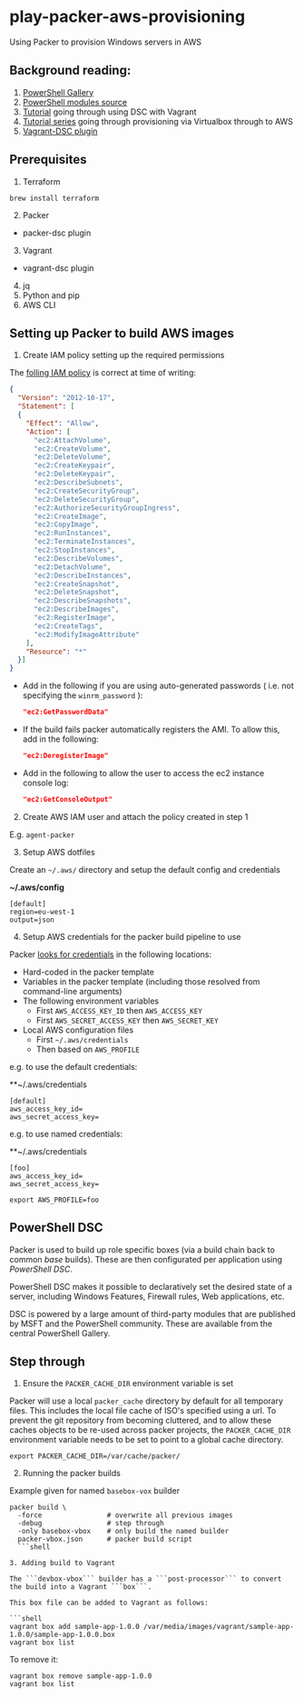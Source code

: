 # play-packer-aws-provisioning
Using Packer to provision Windows servers in AWS

## Background reading:

1. [PowerShell Gallery](https://www.powershellgallery.com/packages)
2. [PowerShell modules source](https://github.com/PowerShell/)
3. [Tutorial](https://dennypc.wordpress.com/2014/12/02/vagrant-provisioning-powershell-dsc/) going through using DSC with Vagrant
4. [Tutorial series](http://www.onegeek.com.au/articles/machine-factories-part1-vagrant) going through provisioning via Virtualbox through to AWS
5. [Vagrant-DSC plugin](https://github.com/mefellows/vagrant-dsc)

## Prerequisites

1. Terraform

  ```brew install terraform```

2. Packer 
  - packer-dsc plugin
3. Vagrant
  - vagrant-dsc plugin
4. jq
5. Python and pip 
6. AWS CLI

## Setting up Packer to build AWS images

1. Create IAM policy setting up the required permissions

  The [folling IAM policy](https://www.packer.io/docs/builders/amazon.html) is correct at time of writing:

  ```json
  {
    "Version": "2012-10-17",
    "Statement": [
    {
      "Effect": "Allow",
      "Action": [
        "ec2:AttachVolume",
        "ec2:CreateVolume",
        "ec2:DeleteVolume",
        "ec2:CreateKeypair",
        "ec2:DeleteKeypair",
        "ec2:DescribeSubnets",
        "ec2:CreateSecurityGroup",
        "ec2:DeleteSecurityGroup",
        "ec2:AuthorizeSecurityGroupIngress",
        "ec2:CreateImage",
        "ec2:CopyImage",
        "ec2:RunInstances",
        "ec2:TerminateInstances",
        "ec2:StopInstances",
        "ec2:DescribeVolumes",
        "ec2:DetachVolume",
        "ec2:DescribeInstances",
        "ec2:CreateSnapshot",
        "ec2:DeleteSnapshot",
        "ec2:DescribeSnapshots",
        "ec2:DescribeImages",
        "ec2:RegisterImage",
        "ec2:CreateTags",
        "ec2:ModifyImageAttribute"
      ],
      "Resource": "*"
    }]
  }
  ```

  - Add in the following if you are using auto-generated passwords ( i.e. not specifying the ```winrm_password``` ):

    ```json
    "ec2:GetPasswordData"
    ```

  - If the build fails packer automatically registers the AMI. To allow this, add in the following:

    ```json
    "ec2:DeregisterImage"
    ```
  
  - Add in the following to allow the user to access the ec2 instance console log:

    ```json
    "ec2:GetConsoleOutput"
    ```

2. Create AWS IAM user and attach the policy created in step 1

  E.g. ```agent-packer```

3. Setup AWS dotfiles

  Create an ```~/.aws/``` directory and setup the default config and credentials

  **~/.aws/config**
  ```shell
  [default]
  region=eu-west-1
  output=json
  ```

4. Setup AWS credentials for the packer build pipeline to use

  Packer [looks for credentials](https://www.packer.io/docs/builders/amazon.html) in the following locations:

  - Hard-coded in the packer template
  - Variables in the packer template (including those resolved from command-line arguments)
  - The following environment variables
    - First ```AWS_ACCESS_KEY_ID``` then ```AWS_ACCESS_KEY```
    - First ```AWS_SECRET_ACCESS_KEY``` then ```AWS_SECRET_KEY```
  - Local AWS configuration files
    - First ```~/.aws/credentials```
    - Then based on ```AWS_PROFILE```

  e.g. to use the default credentials:

  **~/.aws/credentials
  ```shell
  [default]
  aws_access_key_id=
  aws_secret_access_key=
  ```

  e.g. to use named credentials:

  **~/.aws/credentials
  ```shell
  [foo]
  aws_access_key_id=
  aws_secret_access_key=
  ```

  ```export AWS_PROFILE=foo```

## PowerShell DSC

Packer is used to build up role specific boxes (via a build chain back to common *base* builds). These are then configurated per application using *PowerShell DSC*. 

PowerShell DSC makes it possible to declaratively set the desired state of a server, including Windows Features, Firewall rules, Web applications, etc.

DSC is powered by a large amount of third-party modules that are published by MSFT and the PowerShell community. These are available from the central PowerShell Gallery.

## Step through

1. Ensure the ```PACKER_CACHE_DIR``` environment variable is set

  Packer will use a local ```packer_cache``` directory by default for all temporary files. This includes the local file cache of ISO's specified using a url. 
  To prevent the git repository from becoming cluttered, and to allow these caches objects to be re-used across packer projects, the ```PACKER_CACHE_DIR``` environment variable needs to be set to point to a global cache directory.

  ```shell
  export PACKER_CACHE_DIR=/var/cache/packer/
  ```

2. Running the packer builds

  Example given for named ```basebox-vox``` builder

  ```shell
  packer build \
    -force                # overwrite all previous images
    -debug                # step through
    -only basebox-vbox    # only build the named builder
    packer-vbox.json      # packer build script 
    ```shell

3. Adding build to Vagrant

  The ```devbox-vbox``` builder has a ```post-processor``` to convert the build into a Vagrant ```box```.
  
  This box file can be added to Vagrant as follows:

  ```shell
  vagrant box add sample-app-1.0.0 /var/media/images/vagrant/sample-app-1.0.0/sample-app-1.0.0.box
  vagrant box list
  ```

  To remove it:

  ```shell
  vagrant box remove sample-app-1.0.0
  vagrant box list
  ```


